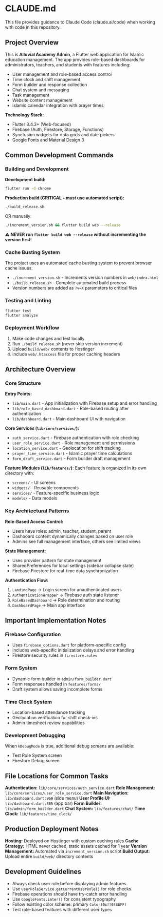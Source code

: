 # CLAUDE.md

This file provides guidance to Claude Code (claude.ai/code) when working with code in this repository.

## Project Overview

This is **Alluvial Academy Admin**, a Flutter web application for Islamic education management. The app provides role-based dashboards for administrators, teachers, and students with features including:

- User management and role-based access control
- Time clock and shift management 
- Form builder and response collection
- Chat system and messaging
- Task management
- Website content management
- Islamic calendar integration with prayer times

**Technology Stack:**
- Flutter 3.4.3+ (Web-focused)
- Firebase (Auth, Firestore, Storage, Functions)
- Syncfusion widgets for data grids and date pickers
- Google Fonts and Material Design 3

## Common Development Commands

### Building and Development

**Development build:**
```bash
flutter run -d chrome
```

**Production build (CRITICAL - must use automated script):**
```bash
./build_release.sh
```
OR manually:
```bash
./increment_version.sh && flutter build web --release
```

**⚠️ NEVER run `flutter build web --release` without incrementing the version first!**

### Cache Busting System

The project uses an automated cache busting system to prevent browser cache issues:

- `./increment_version.sh` - Increments version numbers in `web/index.html`
- `./build_release.sh` - Complete automated build process
- Version numbers are added as `?v=X` parameters to critical files

### Testing and Linting

```bash
flutter test
flutter analyze
```

### Deployment Workflow

1. Make code changes and test locally
2. Run `./build_release.sh` (never skip version increment)
3. Upload `build/web/` contents to Hostinger
4. Include `web/.htaccess` file for proper caching headers

## Architecture Overview

### Core Structure

**Entry Points:**
- `lib/main.dart` - App initialization with Firebase setup and error handling
- `lib/role_based_dashboard.dart` - Role-based routing after authentication
- `lib/dashboard.dart` - Main dashboard UI with navigation

**Core Services (`lib/core/services/`):**
- `auth_service.dart` - Firebase authentication with role checking
- `user_role_service.dart` - Role management and permissions
- `location_service.dart` - Geolocation for shift tracking
- `prayer_time_service.dart` - Islamic prayer time calculations
- `form_draft_service.dart` - Form builder draft management

**Feature Modules (`lib/features/`):**
Each feature is organized in its own directory with:
- `screens/` - UI screens
- `widgets/` - Reusable components  
- `services/` - Feature-specific business logic
- `models/` - Data models

### Key Architectural Patterns

**Role-Based Access Control:**
- Users have roles: admin, teacher, student, parent
- Dashboard content dynamically changes based on user role
- Admins see full management interface, others see limited views

**State Management:**
- Uses provider pattern for state management
- SharedPreferences for local settings (sidebar collapse state)
- Firebase Firestore for real-time data synchronization

**Authentication Flow:**
1. `LandingPage` → Login screen for unauthenticated users
2. `AuthenticationWrapper` → Firebase auth state listener
3. `RoleBasedDashboard` → Role determination and routing
4. `DashboardPage` → Main app interface

## Important Implementation Notes

### Firebase Configuration
- Uses `firebase_options.dart` for platform-specific config
- Includes web-specific initialization delays and error handling
- Firestore security rules in `firestore.rules`

### Form System
- Dynamic form builder in `admin/form_builder.dart`
- Form responses handled in `features/forms/`
- Draft system allows saving incomplete forms

### Time Clock System
- Location-based attendance tracking
- Geolocation verification for shift check-ins
- Admin timesheet review capabilities

### Development Debugging
When `kDebugMode` is true, additional debug screens are available:
- Test Role System screen
- Firestore Debug screen

## File Locations for Common Tasks

**Authentication:** `lib/core/services/auth_service.dart`
**Role Management:** `lib/core/services/user_role_service.dart`
**Main Navigation:** `lib/dashboard.dart:969` (side menu)
**User Profile UI:** `lib/dashboard.dart:805` (app bar)
**Form Builder:** `lib/admin/form_builder.dart`
**Chat System:** `lib/features/chat/`
**Time Clock:** `lib/features/time_clock/`

## Production Deployment Notes

**Hosting:** Deployed on Hostinger with custom caching rules
**Cache Strategy:** HTML never cached, static assets cached for 1 year
**Version Management:** Automated via `increment_version.sh` script
**Build Output:** Upload entire `build/web/` directory contents

## Development Guidelines

- Always check user role before displaying admin features
- Use `UserRoleService.getCurrentUserRole()` for role checks
- Firebase operations should have try-catch error handling
- Use `GoogleFonts.inter()` for consistent typography
- Follow existing color scheme: primary `Color(0xff0386FF)`
- Test role-based features with different user types